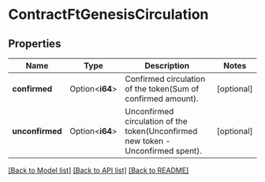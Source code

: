 # ContractFtGenesisCirculation

## Properties

Name | Type | Description | Notes
------------ | ------------- | ------------- | -------------
**confirmed** | Option<**i64**> | Confirmed circulation of the token(Sum of confirmed amount). | [optional]
**unconfirmed** | Option<**i64**> | Unconfirmed circulation of the token(Unconfirmed new token - Unconfirmed spent). | [optional]

[[Back to Model list]](../README.md#documentation-for-models) [[Back to API list]](../README.md#documentation-for-api-endpoints) [[Back to README]](../README.md)


